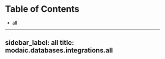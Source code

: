 # Table of Contents

* [all](#modaic.databases.integrations.all)

---
sidebar_label: all
title: modaic.databases.integrations.all
---

